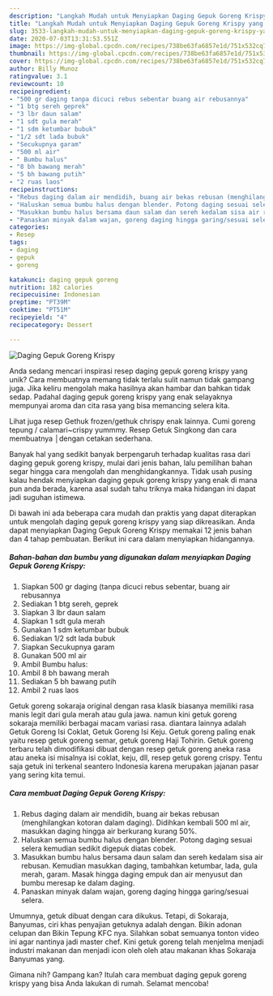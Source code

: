 ```yaml
---
description: "Langkah Mudah untuk Menyiapkan Daging Gepuk Goreng Krispy yang Enak"
title: "Langkah Mudah untuk Menyiapkan Daging Gepuk Goreng Krispy yang Enak"
slug: 3533-langkah-mudah-untuk-menyiapkan-daging-gepuk-goreng-krispy-yang-enak
date: 2020-07-03T13:31:53.551Z
image: https://img-global.cpcdn.com/recipes/738be63fa6857e1d/751x532cq70/daging-gepuk-goreng-krispy-foto-resep-utama.jpg
thumbnail: https://img-global.cpcdn.com/recipes/738be63fa6857e1d/751x532cq70/daging-gepuk-goreng-krispy-foto-resep-utama.jpg
cover: https://img-global.cpcdn.com/recipes/738be63fa6857e1d/751x532cq70/daging-gepuk-goreng-krispy-foto-resep-utama.jpg
author: Billy Munoz
ratingvalue: 3.1
reviewcount: 10
recipeingredient:
- "500 gr daging tanpa dicuci rebus sebentar buang air rebusannya"
- "1 btg sereh geprek"
- "3 lbr daun salam"
- "1 sdt gula merah"
- "1 sdm ketumbar bubuk"
- "1/2 sdt lada bubuk"
- "Secukupnya garam"
- "500 ml air"
- " Bumbu halus"
- "8 bh bawang merah"
- "5 bh bawang putih"
- "2 ruas laos"
recipeinstructions:
- "Rebus daging dalam air mendidih, buang air bekas rebusan (menghilangkan kotoran dalam daging). Didihkan kembali 500 ml air, masukkan daging hingga air berkurang kurang 50%."
- "Haluskan semua bumbu halus dengan blender. Potong daging sesuai selera kemudian sedikit digepuk diatas cobek."
- "Masukkan bumbu halus bersama daun salam dan sereh kedalam sisa air rebusan. Kemudian masukkan daging, tambahkan ketumbar, lada, gula merah, garam. Masak hingga daging empuk dan air menyusut dan bumbu meresap ke dalam daging."
- "Panaskan minyak dalam wajan, goreng daging hingga garing/sesuai selera."
categories:
- Resep
tags:
- daging
- gepuk
- goreng

katakunci: daging gepuk goreng 
nutrition: 182 calories
recipecuisine: Indonesian
preptime: "PT39M"
cooktime: "PT51M"
recipeyield: "4"
recipecategory: Dessert

---
```



![Daging Gepuk Goreng Krispy](https://img-global.cpcdn.com/recipes/738be63fa6857e1d/751x532cq70/daging-gepuk-goreng-krispy-foto-resep-utama.jpg)

Anda sedang mencari inspirasi resep daging gepuk goreng krispy yang unik? Cara membuatnya memang tidak terlalu sulit namun tidak gampang juga. Jika keliru mengolah maka hasilnya akan hambar dan bahkan tidak sedap. Padahal daging gepuk goreng krispy yang enak selayaknya mempunyai aroma dan cita rasa yang bisa memancing selera kita.

Lihat juga resep Gethuk frozen/gethuk chrispy enak lainnya. Cumi goreng tepung / calamari~crispy yummmy. Resep Getuk Singkong dan cara membuatnya │dengan cetakan sederhana.

Banyak hal yang sedikit banyak berpengaruh terhadap kualitas rasa dari daging gepuk goreng krispy, mulai dari jenis bahan, lalu pemilihan bahan segar hingga cara mengolah dan menghidangkannya. Tidak usah pusing kalau hendak menyiapkan daging gepuk goreng krispy yang enak di mana pun anda berada, karena asal sudah tahu triknya maka hidangan ini dapat jadi suguhan istimewa.


Di bawah ini ada beberapa cara mudah dan praktis yang dapat diterapkan untuk mengolah daging gepuk goreng krispy yang siap dikreasikan. Anda dapat menyiapkan Daging Gepuk Goreng Krispy memakai 12 jenis bahan dan 4 tahap pembuatan. Berikut ini cara dalam menyiapkan hidangannya.

<!--inarticleads1-->

##### Bahan-bahan dan bumbu yang digunakan dalam menyiapkan Daging Gepuk Goreng Krispy:

1. Siapkan 500 gr daging (tanpa dicuci rebus sebentar, buang air rebusannya
1. Sediakan 1 btg sereh, geprek
1. Siapkan 3 lbr daun salam
1. Siapkan 1 sdt gula merah
1. Gunakan 1 sdm ketumbar bubuk
1. Sediakan 1/2 sdt lada bubuk
1. Siapkan Secukupnya garam
1. Gunakan 500 ml air
1. Ambil  Bumbu halus:
1. Ambil 8 bh bawang merah
1. Sediakan 5 bh bawang putih
1. Ambil 2 ruas laos


Getuk goreng sokaraja original dengan rasa klasik biasanya memiliki rasa manis legit dari gula merah atau gula jawa. namun kini getuk goreng sokaraja memiliki berbagai macam variasi rasa. diantara lainnya adalah Getuk Goreng Isi Coklat, Getuk Goreng Isi Keju. Getuk goreng paling enak yaitu resep getuk goreng semar, getuk goreng Haji Tohirin. Getuk goreng terbaru telah dimodifikasi dibuat dengan resep getuk goreng aneka rasa atau aneka isi misalnya isi coklat, keju, dll, resep getuk goreng crispy. Tentu saja getuk ini terkenal seantero Indonesia karena merupakan jajanan pasar yang sering kita temui. 

<!--inarticleads2-->

##### Cara membuat Daging Gepuk Goreng Krispy:

1. Rebus daging dalam air mendidih, buang air bekas rebusan (menghilangkan kotoran dalam daging). Didihkan kembali 500 ml air, masukkan daging hingga air berkurang kurang 50%.
1. Haluskan semua bumbu halus dengan blender. Potong daging sesuai selera kemudian sedikit digepuk diatas cobek.
1. Masukkan bumbu halus bersama daun salam dan sereh kedalam sisa air rebusan. Kemudian masukkan daging, tambahkan ketumbar, lada, gula merah, garam. Masak hingga daging empuk dan air menyusut dan bumbu meresap ke dalam daging.
1. Panaskan minyak dalam wajan, goreng daging hingga garing/sesuai selera.


Umumnya, getuk dibuat dengan cara dikukus. Tetapi, di Sokaraja, Banyumas, ciri khas penyajian getuknya adalah dengan. Bikin adonan celupan dan Bikin Tepung KFC nya. Silahkan sobat semuanya tonton video ini agar nantinya jadi master chef. Kini getuk goreng telah menjelma menjadi industri makanan dan menjadi icon oleh oleh atau makanan khas Sokaraja Banyumas yang. 

Gimana nih? Gampang kan? Itulah cara membuat daging gepuk goreng krispy yang bisa Anda lakukan di rumah. Selamat mencoba!
